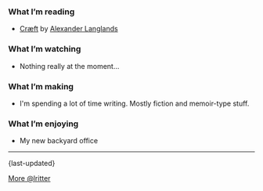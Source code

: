 ### What I’m reading


- [Cræft](https://alexlanglands.wordpress.com/craeft/) by [Alexander Langlands](https://alexlanglands.wordpress.com)

### What I’m watching

- Nothing really at the moment...

### What I’m making

- I'm spending a lot of time writing. Mostly fiction and memoir-type stuff.

### What I’m enjoying

- My new backyard office

---

{last-updated}

[More @lritter](https://lritter.io)
